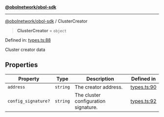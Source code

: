 [**@obolnetwork/obol-sdk**](../index.md)

***

[@obolnetwork/obol-sdk](../index.md) / ClusterCreator

> **ClusterCreator** = `object`

Defined in: [types.ts:88](https://github.com/ObolNetwork/obol-sdk/blob/e7fc737767265d3063c4e96d045f725fadd20e1e/src/types.ts#L88)

Cluster creator data

## Properties

| Property | Type | Description | Defined in |
| ------ | ------ | ------ | ------ |
| <a id="address"></a> `address` | `string` | The creator address. | [types.ts:90](https://github.com/ObolNetwork/obol-sdk/blob/e7fc737767265d3063c4e96d045f725fadd20e1e/src/types.ts#L90) |
| <a id="config_signature"></a> `config_signature?` | `string` | The cluster configuration signature. | [types.ts:92](https://github.com/ObolNetwork/obol-sdk/blob/e7fc737767265d3063c4e96d045f725fadd20e1e/src/types.ts#L92) |
